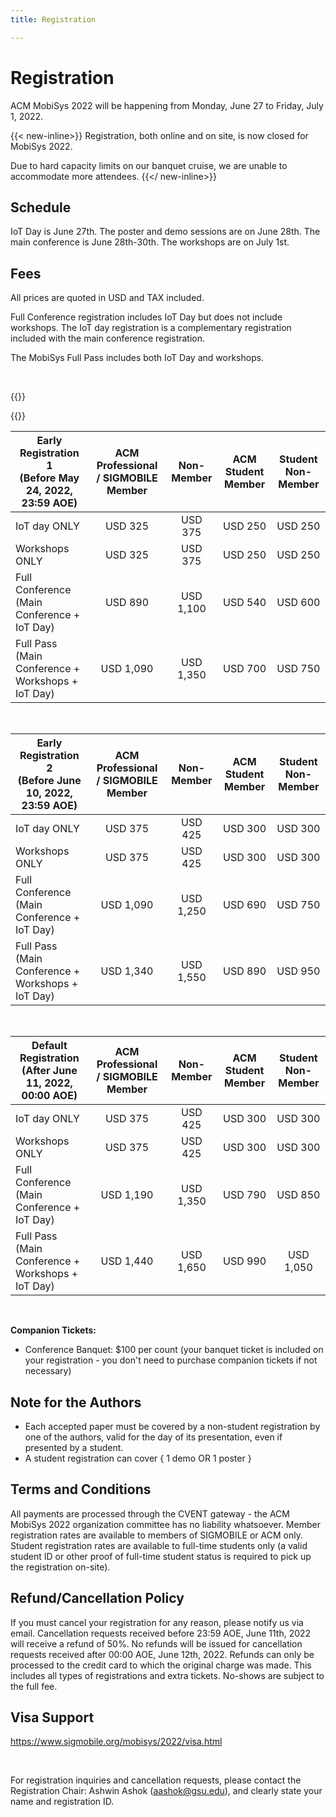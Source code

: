 ```yaml
---
title: Registration

---
```


<!--
---
title: Registration
menu:
  main:
    parent: "Attendee Info"
    weight: 10
---
-->

# Registration 

ACM MobiSys 2022 will be happening from Monday, June 27 to Friday, July 1, 2022.

{{< new-inline>}}
Registration, both online and on site, is now closed for MobiSys 2022.

Due to hard capacity limits on our banquet cruise, we are unable to accommodate more attendees. 
{{</ new-inline>}}

## Schedule
IoT Day is June 27th. The poster and demo sessions are on June 28th. The main conference is June 28th-30th. The workshops are on July 1st.

## Fees
All prices are quoted in USD and TAX included.

Full Conference registration includes IoT Day but does not include workshops. The IoT day registration is a complementary registration included with the main conference registration.

The MobiSys Full Pass includes both IoT Day and workshops.

<br>

{{<raw>}}
<style>
main table{
    table-layout: auto;
}
main th{
    border-bottom: 1px solid #aaaaaa;
}
main td{
    border-top: 1px solid #aaaaaa;
}

@media only screen and (max-width: 600px) {
    main th{
        font-size: 12px
    }
    main td{
        font-size: 12px
    }
}
</style>
{{</raw>}}

| Early Registration   1<br>(Before May 24, 2022, 23:59 AOE) | ACM Professional / SIGMOBILE   Member | Non-Member | ACM Student Member | Student Non-Member |
|------------------------------------------------------------|:-------------------------------------:|:----------:|:------------------:|:------------------:|
| IoT day ONLY                                               |                USD 325                |   USD 375  |       USD 250      |       USD 250      |
| Workshops ONLY                                             |                USD 325                |   USD 375  |       USD 250      |       USD 250      |
| Full Conference (Main Conference   + IoT Day)              |                USD 890                |  USD 1,100 |       USD 540      |       USD 600      |
| Full Pass (Main Conference + Workshops +   IoT Day)        |                USD 1,090              |  USD 1,350 |       USD 700      |       USD 750      |

<br>

| Early Registration   2<br>(Before June 10, 2022, 23:59 AOE) | ACM Professional / SIGMOBILE   Member | Non-Member | ACM Student Member | Student Non-Member |
|-------------------------------------------------------------|:-------------------------------------:|:----------:|:------------------:|:------------------:|
| IoT day ONLY                                                |                USD 375                |   USD 425  |       USD 300      |       USD 300      |
| Workshops ONLY                                              |                USD 375                |   USD 425  |       USD 300      |       USD 300      |
| Full Conference (Main Conference   + IoT Day)               |               USD 1,090               |  USD 1,250 |       USD 690      |       USD 750      |
| Full Pass (Main Conference + Workshops +   IoT Day)         |               USD 1,340               |  USD 1,550 |       USD 890      |       USD 950      |

<br>

| Default   Registration<br>(After June 11, 2022, 00:00 AOE) | ACM Professional / SIGMOBILE   Member | Non-Member | ACM Student Member | Student Non-Member |
|------------------------------------------------------------|:-------------------------------------:|:----------:|:------------------:|:------------------:|
| IoT day ONLY                                               |                USD 375                |   USD 425  |       USD 300      |       USD 300      |
| Workshops ONLY                                             |                USD 375                |   USD 425  |       USD 300      |       USD 300      |
| Full Conference (Main Conference   + IoT Day)              |               USD 1,190               |  USD 1,350 |       USD 790      |       USD 850      |
| Full Pass (Main Conference + Workshops +   IoT Day)        |               USD 1,440               |  USD 1,650 |       USD 990      |      USD 1,050     |

<br>

<b>Companion Tickets:</b>

* Conference Banquet: $100 per count (your banquet ticket is included on your registration - you don't need to purchase companion tickets if not necessary)

## Note for the Authors
* Each accepted paper must be covered by a non-student registration by one of the authors, valid for the day of its presentation, even if presented by a student.
* A student registration can cover { 1 demo OR 1 poster }

## Terms and Conditions
All payments are processed through the CVENT gateway - the ACM MobiSys 2022 organization committee has no liability whatsoever. Member registration rates are available to members of SIGMOBILE or ACM only. Student registration rates are available to full-time students only (a valid student ID or other proof of full-time student status is required to pick up the registration on-site).

## Refund/Cancellation Policy
If you must cancel your registration for any reason, please notify us via email. Cancellation requests received before 23:59 AOE, June 11th, 2022 will receive a refund of 50%. No refunds will be issued for cancellation requests received after 00:00 AOE, June 12th, 2022. Refunds can only be processed to the credit card to which the original charge was made. This includes all types of registrations and extra tickets. No-shows are subject to the full fee.

## Visa Support
https://www.sigmobile.org/mobisys/2022/visa.html

<br>

For registration inquiries and cancellation requests, please contact the Registration Chair: Ashwin Ashok (aashok@gsu.edu), and clearly state your name and registration ID.
